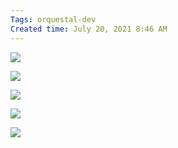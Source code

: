 ```yaml
---
Tags: orquestal-dev
Created time: July 20, 2021 8:46 AM
---
```

![](6E1F4327-CC08-4348-99A9-538FE500C03F.jpeg)

![](580FE1E5-1E66-4A2C-A268-4E58C6AD0254.jpeg)

![](D0DD804C-B7FD-4F91-93F2-15CC1A9F8AB2.jpeg)

![](891DB781-F16C-4B4F-B2AB-501BDF6D2AA8.jpeg)

![](A9F108B7-CB46-48B0-98F8-634BFE7961DB.jpeg)
